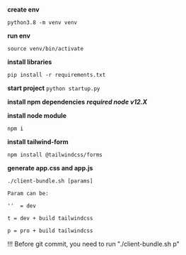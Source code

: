 **create env**
```
python3.8 -m venv venv   
```

**run env**
```
source venv/bin/activate
```

**install libraries**
```
pip install -r requirements.txt
```

**start project**
`python startup.py`

**install npm dependencies**
***required node v12.X***

**install node module**
```
npm i
```
**install tailwind-form**
```
npm install @tailwindcss/forms
```

**generate app.css and app.js**
```
./client-bundle.sh [params]
```

`
Param can be:
`

`''  = dev`

`t = dev + build tailwindcss`

`p = pro + build tailwindcss`

!!! Before git commit, you need to run "./client-bundle.sh p" 
